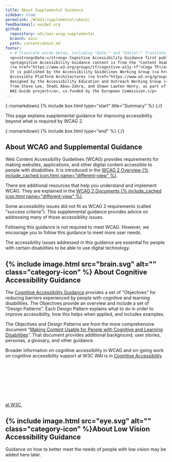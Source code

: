```yaml
---
title: About Supplemental Guidance
sidebar: true
permalink: /WCAG2/supplemental/about/
feedbackmail: wai@w3.org
github:
  repository: w3c/wai-wcag-supplemental
  branch: main
  path: content/about.md
footer:
  > # Translate words below, including "Date:" and "Editor:" Translate the Working Group name. Leave the Working Group acronym in English. Do *not* change the dates in the footer below.
  <p><strong>Date:</strong> Cognitive Accessibility Guidance first published 29 April 2021. User interface updated in January 2022.</p>
  <p>Cognitive Accessibility Guidance content is from the "Content Usable" Working Group Note by Cognitive and Learning Disabilities Accessibility Task Force 
  (<a href="https://www.w3.org/groups/tf/cognitive-a11y-tf">Coga TF</a>) <a href="https://www.w3.org/groups/tf/cognitive-a11y-tf/participants">participants</a>.
  It is published by the Accessibility Guidelines Working Group (<a href="https://www.w3.org/groups/wg/ag">AG WG</a>) and the 
  Accessible Platform Architectures (<a href="https://www.w3.org/groups/wg/apa">APA</a>) Working Group. This user interface was 
  designed by the Accessibility Education and Outreach Working Group (<a href="https://www.w3.org/groups/wg/eowg">EOWG</a>) with contributions
  from Steve Lee, Shadi Abou-Zahra, and Shawn Lawton Henry, as part of the <a href="https://www.w3.org/WAI/about/projects/wai-guide/">
  WAI-Guide project</a>, co-funded by the European Commission.</p>
---
```


{::nomarkdown}
{% include box.html type="start" title="Summary" %}
{:/}

This page explains supplemental guidance for improving accessibility beyond what is required by WCAG 2.

{::nomarkdown}
{% include box.html type="end" %}
{:/}

## About WCAG and Supplemental Guidance

Web Content Accessibility Guidelines (WCAG) provides requirements for making websites, applications, and other digital content accessible to people with disabilities. It is introduced in the [WCAG 2 Overview {% include_cached icon.html name="different-view" %}](https://www.w3.org/WAI/standards-guidelines/wcag/).

There are additional resources that help you understand and implement WCAG. They are explained in the [WCAG 2 Documents {% include_cached icon.html name="different-view" %}](https://www.w3.org/WAI/standards-guidelines/wcag/docs/).

Some accessibility issues did not fit as WCAG 2 requirements (called "success criteria"). This supplemental guidance provides advice on addressing many of those accessibility issues.

Following this guidance is not required to meet WCAG. However, we encourage you to follow this guidance to meet more user needs.

The accessibility issues addressed in this guidance are essential for people with certain disabilities to be able to use digital technology.
## {% include image.html src="brain.svg" alt="" class="category-icon" %} About Cognitive Accessibility Guidance

The [Cognitive Accessibility Guidance](../#cognitiveaccessibilityguidance) provides a set of "Objectives" for reducing barriers experienced by people with cognitive and learning disabilities. The Objectives provide an overview and include a set of "Design Patterns". Each Design Pattern explains what to do in order to improve accessibility, how this helps when applied, and includes examples.

The Objectives and Design Patterns are from the more comprehensive document “[Making Content Usable for People with Cognitive and Learning Disabilities](https://www.w3.org/TR/coga-usable/)”. That document provides additional background, user stories, personas, a glossary, and other guidance.

Broader information on cognitive accessibility in WCAG and on-going work on cognitive accessibility support at W3C WAI is in [Cognitive Accessibility at W3C <svg focusable="false" aria-hidden="true" class="icon-different-view "><use xlink:href="/assets/images/icons.svg#icon-different-view"></use></svg>](https://www.w3.org/WAI/cognitive/)

## {% include image.html src="eye.svg" alt="" class="category-icon" %}About Low Vision Accessibility Guidance

Guidance on how to better meet the needs of people with low vision may be added here later.
